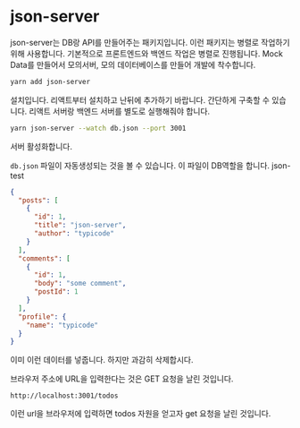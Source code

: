 # json-server

json-server는 DB랑 API를 만들어주는 패키지입니다. 이런 패키지는 병렬로 작업하기 위해 사용합니다. 기본적으로 프론트엔드와 백엔드 작업은 병렬로 진행됩니다. Mock Data를 만들어서 모의서버, 모의 데이터베이스를 만들어 개발에 착수합니다.

```sh
yarn add json-server
```

설치입니다. 리액트부터 설치하고 난뒤에 추가하기 바랍니다. 간단하게 구축할 수 있습니다. 리액트 서버랑 백엔드 서버를 별도로 실행해줘야 합니다.

```sh
yarn json-server --watch db.json --port 3001
```

서버 활성화합니다.

`db.json` 파일이 자동생성되는 것을 볼 수 있습니다. 이 파일이 DB역할을 합니다.
json-test

```json title="db.json"
{
  "posts": [
    {
      "id": 1,
      "title": "json-server",
      "author": "typicode"
    }
  ],
  "comments": [
    {
      "id": 1,
      "body": "some comment",
      "postId": 1
    }
  ],
  "profile": {
    "name": "typicode"
  }
}
```

이미 이런 데이터를 넣줍니다. 하지만 과감히 삭제합시다.

브라우저 주소에 URL을 입력한다는 것은 GET 요청을 날린 것입니다.

```url
http://localhost:3001/todos
```

이런 url을 브라우저에 입력하면 todos 자원을 얻고자 get 요청을 날린 것입니다.
